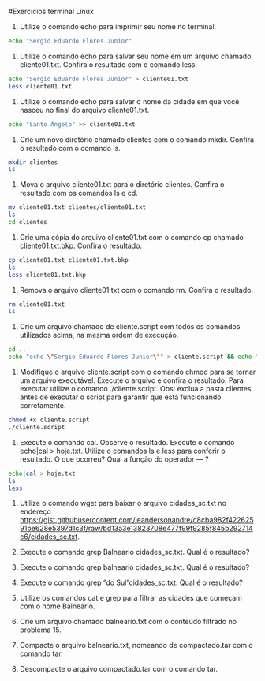 #Exercicios terminal Linux

1. Utilize o comando echo para imprimir seu nome no terminal.
```bash
echo "Sergio Eduardo Flores Junior"
```

1. Utilize o comando echo para salvar seu nome em um arquivo chamado cliente01.txt. Confira o resultado com o comando less.
```bash
echo "Sergio Eduardo Flores Junior" > cliente01.txt
less cliente01.txt
```

1. Utilize o comando echo para salvar o nome da cidade em que você nasceu no final do arquivo cliente01.txt.
```bash
echo "Santo Ângelo" >> cliente01.txt
```

1. Crie um novo diretório chamado clientes com o comando mkdir. Confira o resultado com o comando ls.
```bash
mkdir clientes
ls
```

1. Mova o arquivo cliente01.txt para o diretório clientes. Confira o resultado com os comandos ls e cd.
```bash
mv cliente01.txt clientes/cliente01.txt
ls
cd clientes
```

1. Crie uma cópia do arquivo cliente01.txt com o comando cp chamado cliente01.txt.bkp. Confira o resultado.
```bash
cp cliente01.txt cliente01.txt.bkp
ls
less cliente01.txt.bkp
```

1. Remova o arquivo cliente01.txt com o comando rm. Confira o resultado.
```bash
rm cliente01.txt
ls
```

1. Crie um arquivo chamado de cliente.script com todos os comandos utilizados acima, na mesma ordem de execução.
```bash
cd ..
echo "echo \"Sergio Eduardo Flores Junior\"" > cliente.script && echo "echo \"Sergio Eduardo Flores Junior\" > cliente01.txt" >> cliente.script && echo "less cliente01.txt" >> cliente.script && echo "echo \"Santo Ângelo\" >> cliente01.txt" >> cliente.script && echo "mkdir clientes" >> cliente.script && echo "ls" >> cliente.script && echo "mv cliente01.txt clientes/cliente01.txt" >> cliente.script && echo "ls" >> cliente.script && echo "cd clientes" >> cliente.script && echo "cp cliente01.txt cliente01.txt.bkp" >> cliente.script && echo "ls" >> cliente.script && echo "less cliente01.txt.bkp" >> cliente.script && echo "rm cliente01.txt" >> cliente.script && echo "ls" >> cliente.script
```

1. Modifique o arquivo cliente.script com o comando chmod para se tornar um arquivo executável. Execute o arquivo e confira o resultado. Para executar utilize o comando ./cliente.script. Obs: exclua a pasta clientes antes de executar o script para garantir que está funcionando corretamente.
```bash
chmod +x cliente.script
./cliente.script
```

1. Execute o comando cal. Observe o resultado. Execute o comando echo|cal > hoje.txt. Utilize o comandos ls e less para conferir o resultado. O que ocorreu? Qual a função do operador — ?
```bash
echo|cal > hoje.txt
ls
less
```

1. Utilize o comando wget para baixar o arquivo cidades_sc.txt no endereço https://gist.githubusercontent.com/leandersonandre/c8cba982f42262591be628e5397d1c3f/raw/bd13a3e13823708e477f99f9285f845b292714c6/cidades_sc.txt.

1. Execute o comando grep Balneario cidades_sc.txt. Qual é o resultado?

1. Execute o comando grep balneario cidades_sc.txt. Qual é o resultado?

1. Execute o comando grep ”do Sul”cidades_sc.txt. Qual é o resultado?

1. Utilize os comandos cat e grep para filtrar as cidades que começam com o nome Balneario.

1. Crie um arquivo chamado balneario.txt com o conteúdo filtrado no problema 15.

1. Compacte o arquivo balneario.txt, nomeando de compactado.tar com o comando tar.

1. Descompacte o arquivo compactado.tar com o comando tar.
